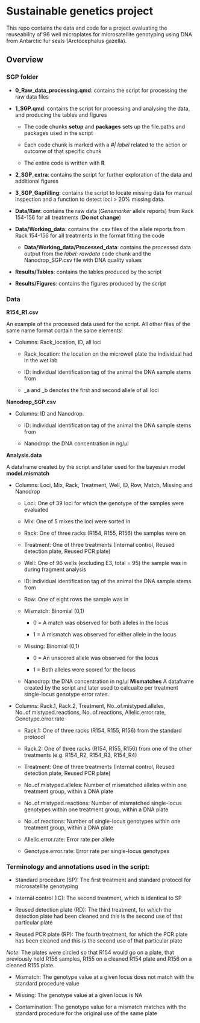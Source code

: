 # Sustainable genetics project

This repo contains the data and code for a project evaluating the reuseability of 96 well microplates for microsatellite genotyping using DNA from Antarctic fur seals (Arctocephalus gazella).

## Overview

### SGP folder

-   **0_Raw_data_processing.qmd**: contains the script for processing the raw data files 

-   **1_SGP.qmd**: contains the script for processing and analysing the data, and producing the tables and figures

    -   The code chunks **setup** and **packages** sets up the file.paths and packages used in the script

    -   Each code chunk is marked with a *#\| label* related to the action or outcome of that specific chunk

    -   The entire code is written with **R**

-   **2_SGP_extra**: contains the script for further exploration of the data and additional figures 

-   **3_SGP_Gapfilling**: contains the script to locate missing data for manual inspection and a function to detect loci > 20% missing data. 

-   **Data/Raw**: contains the raw data (*Genemarker* allele reports) from Rack 154-156 for all treatments (**Do not change**)

-   **Data/Working_data**: contains the .csv files of the allele reports from Rack 154-156 for all treatments in the format fitting the code

    -   **Data/Working_data/Processed_data**: contains the processed data output from the *label: rawdata* code chunk and the Nanodrop_SGP.csv file with DNA quality values

-   **Results/Tables**: contains the tables produced by the script

-   **Results/Figures**: contains the figures produced by the script

### Data

**R154_R1.csv**

An example of the processed data used for the script. All other files of the same name format contain the same elements!

-   Columns: Rack_location, ID, all loci

    -   Rack_location: the location on the microwell plate the individual had in the wet lab

    -   ID: individual identification tag of the animal the DNA sample stems from

    -   \_a and \_b denotes the first and second allele of all loci

**Nanodrop_SGP.csv**

-   Columns: ID and Nanodrop.

    -   ID: individual identification tag of the animal the DNA sample stems from

    -   Nanodrop: the DNA concentration in ng/µl

**Analysis.data**

A dataframe created by the script and later used for the bayesian model **model.mismatch**

-   Columns: Loci, Mix, Rack, Treatment, Well, ID, Row, Match, Missing and Nanodrop

    -   Loci: One of 39 loci for which the genotype of the samples were evaluated

    -   Mix: One of 5 mixes the loci were sorted in

    -   Rack: One of three racks (R154, R155, R156) the samples were on

    -   Treatment: One of three treatments (Internal control, Reused detection plate, Reused PCR plate)

    -   Well: One of 96 wells (excluding E3, total = 95) the sample was in during fragment analysis

    -   ID: individual identification tag of the animal the DNA sample stems from

    -   Row: One of eight rows the sample was in

    -   Mismatch: Binomial (0,1)

        -   0 = A match was observed for both alleles in the locus

        -   1 = A mismatch was observed for either allele in the locus

    -   Missing: Binomial (0,1)

        -   0 = An unscored allele was observed for the locus

        -   1 = Both alleles were scored for the locus

    -   Nanodrop: the DNA concentration in ng/µl
**Mismatches**
A dataframe created by the script and later used to calcualte per treatment single-locus genotype error rates. 

-   Columns: Rack.1, Rack.2, Treatment, No..of.mistyped.alleles, No..of.mistyped.reactions, No..of.reactions, Allelic.error.rate, Genotype.error.rate

    -   Rack.1: One of three racks (R154, R155, R156) from the standard protocol

    -   Rack.2: One of three racks (R154, R155, R156) from one of the other treatments (e.g. R154_R2, R154_R3, R154_R4)

    -   Treatment: One of three treatments (Internal control, Reused detection plate, Reused PCR plate)
    
    -   No..of.mistyped.alleles: Number of mismatched alleles within one treatment group, within a DNA plate

    -   No..of.mistyped.reactions: Number of mismatched single-locus genotypes within one treatment group, within a DNA plate

    -   No..of.reactions: Number of single-locus genotypes within one treatment group, within a DNA plate
    
    -   Allelic.error.rate: Error rate per allele

    -   Genotype.error.rate: Error rate per single-locus genotypes
    
### Terminology and annotations used in the script:

-   Standard procedure (SP): The first treatment and standard protocol for microsatellite genotyping

-   Internal control (IC): The second treatment, which is identical to SP

-   Reused detection plate (RD): The third treatment, for which the detection plate had been cleaned and this is the second use of that particular plate

-   Reused PCR plate (RP): The fourth treatment, for which the PCR plate has been cleaned and this is the second use of that particular plate

*Note*: The plates were circled so that R154 would go on a plate, that previously held R156 samples, R155 on a cleaned R154 plate and R156 on a cleaned R155 plate.

-   Mismatch: The genotype value at a given locus does not match with the standard procedure value

-   Missing: The genotype value at a given locus is NA

-   Contamination: The genotype value for a mismatch matches with the standard procedure for the original use of the same plate
